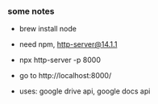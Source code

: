 ### some notes
- brew install node
- need npm, http-server@14.1.1
-  npx http-server -p 8000
-  go to http://localhost:8000/

- uses: google drive api, google docs api 
